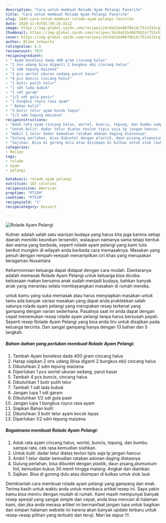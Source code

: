 ```yaml
---
description: "Cara untuk membuat Rolade Ayam Pelangi Favorite"
title: "Cara untuk membuat Rolade Ayam Pelangi Favorite"
slug: 1845-cara-untuk-membuat-rolade-ayam-pelangi-favorite
date: 2020-11-03T01:59:24.021Z
image: https://img-global.cpcdn.com/recipes/24c0a51b40676b14/751x532cq70/rolade-ayam-pelangi-foto-resep-utama.jpg
thumbnail: https://img-global.cpcdn.com/recipes/24c0a51b40676b14/751x532cq70/rolade-ayam-pelangi-foto-resep-utama.jpg
cover: https://img-global.cpcdn.com/recipes/24c0a51b40676b14/751x532cq70/rolade-ayam-pelangi-foto-resep-utama.jpg
author: Blake Schwartz
ratingvalue: 4.5
reviewcount: 7837
recipeingredient:
- " Ayam boneless dada 400 gram cincang halus"
- "2 ons udang bisa diganti 2 bungkus ebi cincang halus"
- "2 sdm tepung maizena"
- "1 pcs wortel ukuran sedang parut kasar"
- "4 pcs buncis cincang halus"
- "1 butir putih telur"
- "1 sdt lada bubuk"
- "1 sdt garam"
- "1/2 sdt gula pasir"
- "1 bungkus royco rasa ayam"
- " Bahan kulit"
- "3 butir telur ayam kocok lepas"
- "1/2 sdm tepung maizena"
recipeinstructions:
- "Aduk rata ayam cincang halus, wortel, buncis, tepung, dan bumbu sampai rata, cek rasa kemudian sisihkan."
- "Untuk kulit: dadar telur diatas tevlon tipis saja tp jangan hancur."
- "Ambil 1 telur dadar kemudian ratakan adonan daging diatasnya"
- "Gulung perlahan, bisa dibuntel dengan plastik, daun pisang,alumunium foil, kemudian kukus 30 menit hingga matang. Angkat dan diamkan."
- "Sajikan. Bisa di goreng dulu atau disimpan di kulkas untuk stok lauk"
categories:
- Recipe
tags:
- rolade
- ayam
- pelangi

katakunci: rolade ayam pelangi 
nutrition: 187 calories
recipecuisine: American
preptime: "PT15M"
cooktime: "PT51M"
recipeyield: "1"
recipecategory: Dessert

---
```



![Rolade Ayam Pelangi](https://img-global.cpcdn.com/recipes/24c0a51b40676b14/751x532cq70/rolade-ayam-pelangi-foto-resep-utama.jpg)

Kuliner adalah salah satu warisan budaya yang harus kita jaga karena setiap daerah memiliki keunikan tersendiri, walaupun namanya sama tetapi bentuk dan warna yang berbeda, seperti rolade ayam pelangi yang kami tulis berikut mungkin di wilayah anda berbeda cara memasaknya. Masakan yang penuh dengan rempah-rempah menampilkan ciri khas yang merupakan keragaman Nusantara

Keharmonisan keluarga dapat didapat dengan cara mudah. Diantaranya adalah memasak Rolade Ayam Pelangi untuk keluarga bisa dicoba. kebiasaan makan bersama anak sudah menjadi budaya, bahkan banyak anak yang merantau selalu membayangkan masakan di rumah mereka.



untuk kamu yang suka memasak atau harus menyiapkan masakan untuk tamu ada banyak variasi masakan yang dapat anda praktekkan salah satunya rolade ayam pelangi yang merupakan resep terkenal yang gampang dengan varian sederhana. Pasalnya saat ini anda dapat dengan cepat menemukan resep rolade ayam pelangi tanpa harus bersusah payah.
Seperti resep Rolade Ayam Pelangi yang bisa anda tiru untuk disajikan pada keluarga tercinta. Dan sangat gampang hanya dengan 13 bahan dan 5 langkah.


<!--inarticleads1-->

##### Bahan-bahan yang perlukan membuat Rolade Ayam Pelangi:

1. Tambah  Ayam boneless dada 400 gram cincang halus
1. Harap siapkan 2 ons udang (bisa diganti 2 bungkus ebi) cincang halus
1. Dibutuhkan 2 sdm tepung maizena
1. Diperlukan 1 pcs wortel ukuran sedang, parut kasar
1. Tambah 4 pcs buncis, cincang halus
1. Dibutuhkan 1 butir putih telur
1. Tambah 1 sdt lada bubuk
1. Jangan lupa 1 sdt garam
1. Dibutuhkan 1/2 sdt gula pasir
1. Jangan lupa 1 bungkus royco rasa ayam
1. Siapkan  Bahan kulit:
1. Dibutuhkan 3 butir telur ayam kocok lepas
1. Diperlukan 1/2 sdm tepung maizena




<!--inarticleads2-->

##### Bagaimana membuat  Rolade Ayam Pelangi:

1. Aduk rata ayam cincang halus, wortel, buncis, tepung, dan bumbu sampai rata, cek rasa kemudian sisihkan.
1. Untuk kulit: dadar telur diatas tevlon tipis saja tp jangan hancur.
1. Ambil 1 telur dadar kemudian ratakan adonan daging diatasnya
1. Gulung perlahan, bisa dibuntel dengan plastik, daun pisang,alumunium foil, kemudian kukus 30 menit hingga matang. Angkat dan diamkan.
1. Sajikan. Bisa di goreng dulu atau disimpan di kulkas untuk stok lauk




Demikianlah cara membuat rolade ayam pelangi yang gampang dan enak. Terima kasih untuk waktu anda untuk membaca artikel resep ini. Saya yakin kamu bisa meniru dengan mudah di rumah. Kami masih mempunyai banyak resep spesial yang sangat simple dan cepat, anda bisa mencari di halaman kami, dan jika anda merasa artikel ini bermanfaat jangan lupa untuk bagikan dan simpan halaman website ini karena akan banyak update terbaru untuk resep-resep pilihan yang terbukti dan teruji. Mari ke dapur !!!. 
